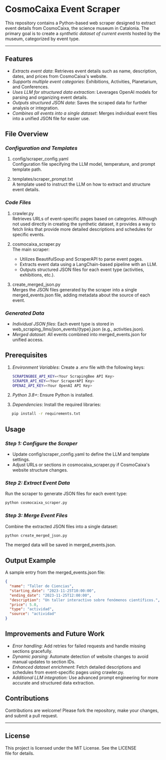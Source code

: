 # CosmoCaixa Event Scraper

This repository contains a Python-based web scraper designed to extract event details from CosmoCaixa, the science museum in Catalonia. The primary goal is to create a *synthetic dataset of current events* hosted by the museum, categorized by event type.

---

## Features
- *Extracts event data*: Retrieves event details such as name, description, dates, and prices from CosmoCaixa's website.
- *Supports multiple event categories*: Exhibitions, Activities, Planetarium, and Conferences.
- *Uses LLM for structured data extraction*: Leverages OpenAI models for parsing and organizing event details.
- *Outputs structured JSON data*: Saves the scraped data for further analysis or integration.
- *Combines all events into a single dataset*: Merges individual event files into a unified JSON file for easier use.

## File Overview

### *Configuration and Templates*
1. config/scraper_config.yaml  
   Configuration file specifying the LLM model, temperature, and prompt template path.

2. templates/scraper_prompt.txt  
   A template used to instruct the LLM on how to extract and structure event details.

### *Code Files*

1. crawler.py  
   Retrieves URLs of event-specific pages based on categories. Although not used directly in creating the synthetic dataset, it provides a way to fetch links that provide more detailed descriptions and schedules for specific events.  

2. cosmocaixa_scraper.py  
   The main scraper:
   - Utilizes BeautifulSoup and ScraperAPI to parse event pages.
   - Extracts event data using a LangChain-based pipeline with an LLM.
   - Outputs structured JSON files for each event type (activities, exhibitions, etc.).

3. create_merged_json.py  
   Merges the JSON files generated by the scraper into a single merged_events.json file, adding metadata about the source of each event.

### *Generated Data*
- *Individual JSON files*: Each event type is stored in web_scraping_llms/json_events/{type}.json (e.g., activities.json).
- *Merged dataset*: All events combined into merged_events.json for unified access.

## Prerequisites
1. *Environment Variables*: Create a .env file with the following keys:
   ```bash
   SCRAPINGBEE_API_KEY=<Your ScrapingBee API Key>
   SCRAPER_API_KEY=<Your ScraperAPI Key>
   OPENAI_API_KEY=<Your OpenAI API Key>
   ```
2. *Python 3.8+*: Ensure Python is installed.

3. *Dependencies*: Install the required libraries:
```bash
   pip install -r requirements.txt
```

## Usage

### *Step 1: Configure the Scraper*
- Update config/scraper_config.yaml to define the LLM and template settings.
- Adjust URLs or sections in cosmocaixa_scraper.py if CosmoCaixa's website structure changes.

### *Step 2: Extract Event Data*
Run the scraper to generate JSON files for each event type:
```bash
python cosmocaixa_scraper.py
```

### *Step 3: Merge Event Files*
Combine the extracted JSON files into a single dataset:
```bash
python create_merged_json.py
```
The merged data will be saved in merged_events.json.

## Output Example
A sample entry from the merged_events.json file:
```json
{
  "name": "Taller de Ciencias",
  "starting_date": "2023-11-25T10:00:00",
  "ending_date": "2023-11-25T12:00:00",
  "description": "Un taller interactivo sobre fenómenos científicos.",
  "price": 5.0,
  "type": "actividad",
  "source": "actividad"
}
```

## Improvements and Future Work
- *Error handling:* Add retries for failed requests and handle missing sections gracefully.
- *Dynamic parsing:* Automate detection of website changes to avoid manual updates to section IDs.
- *Enhanced dataset enrichment:* Fetch detailed descriptions and schedules from event-specific pages using crawler.py.
- *Additional LLM integration:* Use advanced prompt engineering for more accurate and structured data extraction.

## Contributions
Contributions are welcome! Please fork the repository, make your changes, and submit a pull request.

---

## License
This project is licensed under the MIT License. See the LICENSE file for details.